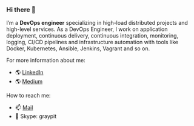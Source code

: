 ### Hi there 👋

I’m a **DevOps engineer** specializing in high-load distributed projects and high-level services. As a DevOps Engineer, I work on application deployment, continuous delivery, continuous integration, monitoring, logging, CI/CD pipelines and infrastructure automation with tools like Docker, Kubernetes, Ansible, Jenkins, Vagrant and so on.

For more information about me:
- 🌎 [LinkedIn](https://www.linkedin.com/in/habib-guliyev)
- 🌎 [Medium](https://medium.com/@graypit)

How to reach me:
- 📫 [Mail](mailto:graypit@gmail.com?subject=[GitHub]%20Personal%20email)
- 💬 Skype: graypit
